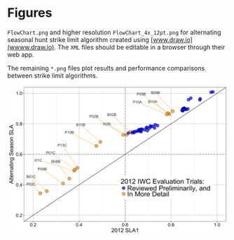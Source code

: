 # Figures 

`FlowChart.png` and higher resolution `FlowChart_4x_12pt.png` for alternating seasonal hunt strike limit algorithm created using [www.draw.io](wwww.draw.io). The `XML` files should be editable in a browser through their web app. 

The remaining `*.png` files plot results and performance comparisons between strike limit algorithms. 

![](./xy_depl_a.png)
<!--
![](./freqpoly_landings.png)
-->
